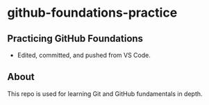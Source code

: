 # github-foundations-practice

## Practicing GitHub Foundations
- Edited, committed, and pushed from VS Code.

## About
This repo is used for learning Git and GitHub fundamentals in depth.
